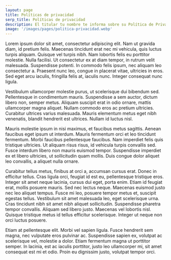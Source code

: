 ```yaml
---
layout: page
title: Políticas de privacidad
serp_title: Políticas de privacidad
description: El titular tu nombre te informa sobre su Política de Privacidad respecto del tratamiento y protección de los datos de carácter personal de los usuarios y clientes que puedan ser recabados por el uso del sitio web
image: '/images/pages/politica-privacidad.webp'
---
```

Lorem ipsum dolor sit amet, consectetur adipiscing elit. Nam ut gravida diam, id pretium felis. Maecenas tincidunt erat nec mi vehicula, quis luctus turpis aliquam. Quisque vel turpis nibh. Nam lobortis felis eu porttitor molestie. Nulla facilisi. Ut consectetur ex at diam tempor, in rutrum velit malesuada. Suspendisse potenti. In commodo felis ipsum, nec aliquam leo consectetur a. Praesent nunc leo, congue in placerat vitae, ultricies in eros. Sed eget arcu iaculis, fringilla felis at, iaculis nunc. Integer consequat nunc ligula.

Vestibulum ullamcorper molestie purus, ut scelerisque dui bibendum sed. Pellentesque in condimentum mauris. Suspendisse a sem auctor, dictum libero non, semper metus. Aliquam suscipit erat in odio ornare, mattis ullamcorper magna aliquet. Nullam commodo eros ac pretium ultricies. Curabitur ultrices varius malesuada. Mauris elementum metus eget nibh venenatis, blandit hendrerit est ultrices. Nullam id luctus nisl.

Mauris molestie ipsum in nisi maximus, et faucibus metus sagittis. Aenean faucibus eget ipsum ut interdum. Mauris fermentum orci et leo tincidunt fermentum. Morbi faucibus pellentesque faucibus. Nam imperdiet felis quis tristique ultricies. Ut aliquam risus risus, id vehicula turpis convallis sed. Fusce interdum libero non mauris euismod tempor. Suspendisse imperdiet ex et libero ultricies, ut sollicitudin quam mollis. Duis congue dolor aliquet leo convallis, a aliquet nulla ornare.

Curabitur tellus metus, finibus at orci a, accumsan cursus erat. Donec in efficitur tellus. Cras ligula orci, feugiat id est eu, pellentesque tristique eros. Integer sit amet neque lacinia, cursus dui eget, porta enim. Etiam id feugiat erat, mollis posuere mauris. Sed nec lectus neque. Maecenas euismod justo nec leo aliquet tempus. Fusce mi leo, posuere tempor metus et, suscipit egestas tellus. Vestibulum sit amet malesuada leo, eget scelerisque urna. Cras tincidunt nibh sit amet nibh aliquet sollicitudin. Suspendisse pharetra tempor convallis. Aliquam sed libero justo. Maecenas vel lobortis nisl. Quisque tristique metus id tellus efficitur scelerisque. Integer ut neque non orci luctus posuere.

Etiam at pellentesque elit. Morbi vel sapien ligula. Fusce hendrerit sem magna, nec vulputate eros pulvinar ac. Suspendisse sapien ex, volutpat ac scelerisque vel, molestie a dolor. Etiam fermentum magna ut porttitor semper. In lacinia, est ac iaculis porttitor, justo leo ullamcorper mi, sit amet consequat est mi et odio. Proin eu dignissim justo, volutpat tempor orci.

